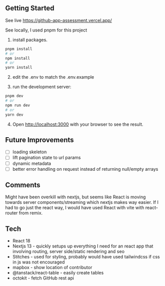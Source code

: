 ## Getting Started

See live https://github-app-assessment.vercel.app/

See locally, I used pnpm for this project
1) install packages.

```bash
pnpm install
# or
npm install
# or
yarn install
```

2) edit the .env to match the .env.example

3) run the development server:

```bash
pnpm dev
# or
npm run dev
# or
yarn dev
```

4) Open [http://localhost:3000](http://localhost:3000) with your browser to see the result.

## Future Improvements

- [ ] loading skeleton
- [ ] lift pagination state to url params
- [ ] dynamic metadata
- [ ] better error handling on request instead of returning null/empty arrays

## Comments

Might have been overkill with nextjs, but seems like React is moving towards server components/streaming which nextjs makes way easier.
If I had to go just the react way, I would have used React with vite with react-router from remix.

## Tech
* React 18
* Nextjs 13 - quickly setups up everything I need for an react app that involving routing, server side/static rendering and seo
* Stitches - used for styling, probably would have used tailwindcss if css in js was not encouraged
* mapbox - show location of contributor
* @tanstack/react-table - easily create tables
* octokit - fetch GitHub rest api
